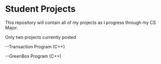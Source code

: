 # Student Projects

This repository will contain all of my projects as I progress through my CS Major.

Only two projects currently posted

--Transaction Program (C++)

--GreenBox Program (C++)


